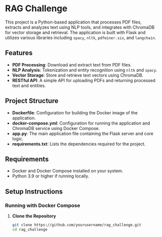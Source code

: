 
# RAG Challenge

This project is a Python-based application that processes PDF files, extracts and analyzes text using NLP tools, and integrates with ChromaDB for vector storage and retrieval. The application is built with Flask and utilizes various libraries including `spacy`, `nltk`, `pdfminer.six`, and `langchain`.

## Features

- **PDF Processing**: Download and extract text from PDF files.
- **NLP Analysis**: Tokenization and entity recognition using `nltk` and `spacy`.
- **Vector Storage**: Store and retrieve text vectors using ChromaDB.
- **RESTful API**: A simple API for uploading PDFs and returning processed text and entities.

## Project Structure

- **Dockerfile**: Configuration for building the Docker image of the application.
- **docker-compose.yml**: Configuration for running the application and ChromaDB service using Docker Compose.
- **app.py**: The main application file containing the Flask server and core logic.
- **requirements.txt**: Lists the dependencies required for the project.

## Requirements

- Docker and Docker Compose installed on your system.
- Python 3.9 or higher if running locally.

## Setup Instructions

### Running with Docker Compose

1. **Clone the Repository**
   ```bash
   git clone https://github.com/yourusername/rag_challenge.git
   cd rag_challenge
